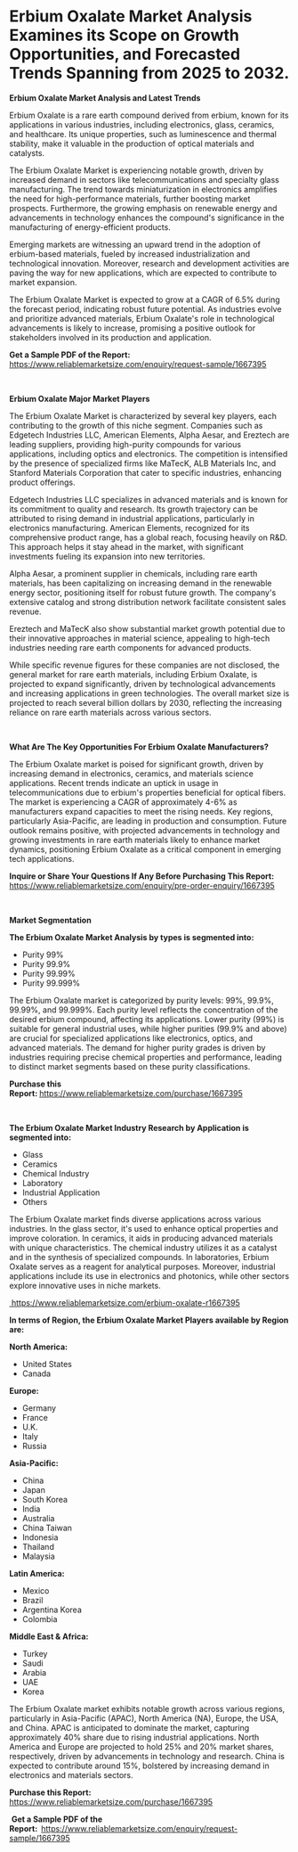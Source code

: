 <p><h1>Erbium Oxalate Market Analysis Examines its Scope on Growth Opportunities, and Forecasted Trends Spanning from 2025 to 2032.</h1></p><p><strong>Erbium Oxalate Market Analysis and Latest Trends</strong></p>
<p><p>Erbium Oxalate is a rare earth compound derived from erbium, known for its applications in various industries, including electronics, glass, ceramics, and healthcare. Its unique properties, such as luminescence and thermal stability, make it valuable in the production of optical materials and catalysts.</p><p>The Erbium Oxalate Market is experiencing notable growth, driven by increased demand in sectors like telecommunications and specialty glass manufacturing. The trend towards miniaturization in electronics amplifies the need for high-performance materials, further boosting market prospects. Furthermore, the growing emphasis on renewable energy and advancements in technology enhances the compound's significance in the manufacturing of energy-efficient products.</p><p>Emerging markets are witnessing an upward trend in the adoption of erbium-based materials, fueled by increased industrialization and technological innovation. Moreover, research and development activities are paving the way for new applications, which are expected to contribute to market expansion. </p><p>The Erbium Oxalate Market is expected to grow at a CAGR of 6.5% during the forecast period, indicating robust future potential. As industries evolve and prioritize advanced materials, Erbium Oxalate's role in technological advancements is likely to increase, promising a positive outlook for stakeholders involved in its production and application.</p></p>
<p><strong>Get a Sample PDF of the Report:&nbsp;</strong> <a href="https://www.reliablemarketsize.com/enquiry/request-sample/1667395?utm_campaign=3059&utm_medium=2&utm_source=Github&utm_content=ia&utm_term=18042025&utm_id=erbium-oxalate">https://www.reliablemarketsize.com/enquiry/request-sample/1667395</a></p>
<p>&nbsp;</p>
<p><strong>Erbium Oxalate Major Market Players</strong></p>
<p><p>The Erbium Oxalate Market is characterized by several key players, each contributing to the growth of this niche segment. Companies such as Edgetech Industries LLC, American Elements, Alpha Aesar, and Ereztech are leading suppliers, providing high-purity compounds for various applications, including optics and electronics. The competition is intensified by the presence of specialized firms like MaTecK, ALB Materials Inc, and Stanford Materials Corporation that cater to specific industries, enhancing product offerings.</p><p>Edgetech Industries LLC specializes in advanced materials and is known for its commitment to quality and research. Its growth trajectory can be attributed to rising demand in industrial applications, particularly in electronics manufacturing. American Elements, recognized for its comprehensive product range, has a global reach, focusing heavily on R&D. This approach helps it stay ahead in the market, with significant investments fueling its expansion into new territories.</p><p>Alpha Aesar, a prominent supplier in chemicals, including rare earth materials, has been capitalizing on increasing demand in the renewable energy sector, positioning itself for robust future growth. The company's extensive catalog and strong distribution network facilitate consistent sales revenue.</p><p>Ereztech and MaTecK also show substantial market growth potential due to their innovative approaches in material science, appealing to high-tech industries needing rare earth components for advanced products.</p><p>While specific revenue figures for these companies are not disclosed, the general market for rare earth materials, including Erbium Oxalate, is projected to expand significantly, driven by technological advancements and increasing applications in green technologies. The overall market size is projected to reach several billion dollars by 2030, reflecting the increasing reliance on rare earth materials across various sectors.</p></p>
<p>&nbsp;</p>
<p><strong>What Are The Key Opportunities For Erbium Oxalate Manufacturers?</strong></p>
<p><p>The Erbium Oxalate market is poised for significant growth, driven by increasing demand in electronics, ceramics, and materials science applications. Recent trends indicate an uptick in usage in telecommunications due to erbium's properties beneficial for optical fibers. The market is experiencing a CAGR of approximately 4-6% as manufacturers expand capacities to meet the rising needs. Key regions, particularly Asia-Pacific, are leading in production and consumption. Future outlook remains positive, with projected advancements in technology and growing investments in rare earth materials likely to enhance market dynamics, positioning Erbium Oxalate as a critical component in emerging tech applications.</p></p>
<p><strong>Inquire or Share Your Questions If Any Before Purchasing This Report:</strong> <a href="https://www.reliablemarketsize.com/enquiry/pre-order-enquiry/1667395?utm_campaign=3059&utm_medium=2&utm_source=Github&utm_content=ia&utm_term=18042025&utm_id=erbium-oxalate">https://www.reliablemarketsize.com/enquiry/pre-order-enquiry/1667395</a></p>
<p>&nbsp;</p>
<p><strong>Market Segmentation</strong></p>
<p><strong>The Erbium Oxalate Market Analysis by types is segmented into:</strong></p>
<p><ul><li>Purity 99%</li><li>Purity 99.9%</li><li>Purity 99.99%</li><li>Purity 99.999%</li></ul></p>
<p><p>The Erbium Oxalate market is categorized by purity levels: 99%, 99.9%, 99.99%, and 99.999%. Each purity level reflects the concentration of the desired erbium compound, affecting its applications. Lower purity (99%) is suitable for general industrial uses, while higher purities (99.9% and above) are crucial for specialized applications like electronics, optics, and advanced materials. The demand for higher purity grades is driven by industries requiring precise chemical properties and performance, leading to distinct market segments based on these purity classifications.</p></p>
<p><strong>Purchase this Report:&nbsp;</strong><a href="https://www.reliablemarketsize.com/purchase/1667395?utm_campaign=3059&utm_medium=2&utm_source=Github&utm_content=ia&utm_term=18042025&utm_id=erbium-oxalate">https://www.reliablemarketsize.com/purchase/1667395</a></p>
<p>&nbsp;</p>
<p><strong>The Erbium Oxalate Market Industry Research by Application is segmented into:</strong></p>
<p><ul><li>Glass</li><li>Ceramics</li><li>Chemical Industry</li><li>Laboratory</li><li>Industrial Application</li><li>Others</li></ul></p>
<p><p>The Erbium Oxalate market finds diverse applications across various industries. In the glass sector, it's used to enhance optical properties and improve coloration. In ceramics, it aids in producing advanced materials with unique characteristics. The chemical industry utilizes it as a catalyst and in the synthesis of specialized compounds. In laboratories, Erbium Oxalate serves as a reagent for analytical purposes. Moreover, industrial applications include its use in electronics and photonics, while other sectors explore innovative uses in niche markets.</p></p>
<p><a href="https://www.reliablemarketsize.com/erbium-oxalate-r1667395?utm_campaign=3059&utm_medium=2&utm_source=Github&utm_content=ia&utm_term=18042025&utm_id=erbium-oxalate">&nbsp;https://www.reliablemarketsize.com/erbium-oxalate-r1667395</a></p>
<p><strong>In terms of Region, the Erbium Oxalate Market Players available by Region are:</strong></p>
<p>
    <p> <strong> North America: </strong>
        <ul>
            <li>United States</li>
            <li>Canada</li>
        </ul>
        </p> 
    <p> <strong> Europe: </strong>
        <ul>
            <li>Germany</li>
            <li>France</li>
            <li>U.K.</li>
            <li>Italy</li>
            <li>Russia</li>
        </ul>
        </p> 
    <p> <strong> Asia-Pacific: </strong>
        <ul>
            <li>China</li>
            <li>Japan</li>
            <li>South Korea</li>
            <li>India</li>
            <li>Australia</li>
            <li>China Taiwan</li>
            <li>Indonesia</li>
            <li>Thailand</li>
            <li>Malaysia</li>
        </ul>
        </p> 
    <p> <strong> Latin America: </strong>
        <ul>
            <li>Mexico</li>
            <li>Brazil</li>
            <li>Argentina Korea</li>
            <li>Colombia</li>
        </ul>
        </p> 
    <p> <strong> Middle East & Africa: </strong>
        <ul>
            <li>Turkey</li>
            <li>Saudi</li>
            <li>Arabia</li>
            <li>UAE</li>
            <li>Korea</li>
        </ul>
    </p>
    </p>
<p><p>The Erbium Oxalate market exhibits notable growth across various regions, particularly in Asia-Pacific (APAC), North America (NA), Europe, the USA, and China. APAC is anticipated to dominate the market, capturing approximately 40% share due to rising industrial applications. North America and Europe are projected to hold 25% and 20% market shares, respectively, driven by advancements in technology and research. China is expected to contribute around 15%, bolstered by increasing demand in electronics and materials sectors.</p></p>
<p><strong>Purchase this Report: </strong><a href="https://www.reliablemarketsize.com/purchase/1667395?utm_campaign=3059&utm_medium=2&utm_source=Github&utm_content=ia&utm_term=18042025&utm_id=erbium-oxalate">https://www.reliablemarketsize.com/purchase/1667395</a></p>
<p>&nbsp;<strong>Get a Sample PDF of the Report:&nbsp;&nbsp;</strong><a href="https://www.reliablemarketsize.com/enquiry/request-sample/1667395?utm_campaign=3059&utm_medium=2&utm_source=Github&utm_content=ia&utm_term=18042025&utm_id=erbium-oxalate">https://www.reliablemarketsize.com/enquiry/request-sample/1667395</a></p>
<p><strong></strong></p>
<p><p></p><p></p><p></p></p>